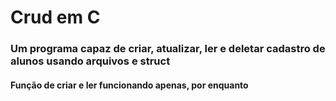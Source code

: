 # Crud em C
### Um programa capaz de criar, atualizar, ler e deletar cadastro de alunos usando arquivos e struct 
#### Função de criar e ler funcionando apenas, por enquanto
